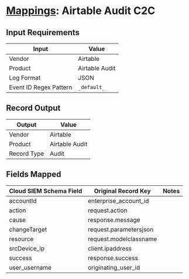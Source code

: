 # [Mappings](README.md): Airtable Audit C2C

## Input Requirements

|Input|Value|
|-----|-----|
|Vendor|Airtable|
|Product|Airtable Audit|
|Log Format|JSON|
|Event ID Regex Pattern|`_default_`|

## Record Output

|Output|Value|
|------|-----|
|Vendor|Airtable|
|Product|Airtable Audit|
|Record Type|Audit|

## Fields Mapped

|Cloud SIEM Schema Field|Original Record Key|Notes|
|-----------------------|-------------------|-----|
|accountId|enterprise_account_id||
|action|request.action||
|cause|response.message||
|changeTarget|request.parametersjson||
|resource|request.modelclassname||
|srcDevice_ip|client.ipaddress||
|success|response.success||
|user_username|originating_user_id||

